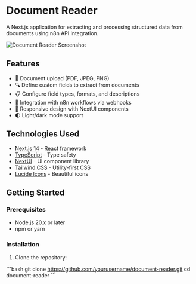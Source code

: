 # Document Reader

A Next.js application for extracting and processing structured data from documents using n8n API integration.

![Document Reader Screenshot](/placeholder.svg?height=400&width=800)

## Features

- 📄 Document upload (PDF, JPEG, PNG)
- 🔍 Define custom fields to extract from documents
- 📋 Configure field types, formats, and descriptions
- 🔄 Integration with n8n workflows via webhooks
- 📱 Responsive design with NextUI components
- 🌓 Light/dark mode support

## Technologies Used

- [Next.js 14](https://nextjs.org/) - React framework
- [TypeScript](https://www.typescriptlang.org/) - Type safety
- [NextUI](https://nextui.org/) - UI component library
- [Tailwind CSS](https://tailwindcss.com/) - Utility-first CSS
- [Lucide Icons](https://lucide.dev/) - Beautiful icons

## Getting Started

### Prerequisites

- Node.js 20.x or later
- npm or yarn

### Installation

1. Clone the repository:

\`\`\`bash
git clone https://github.com/yourusername/document-reader.git
cd document-reader
\`\`\`
